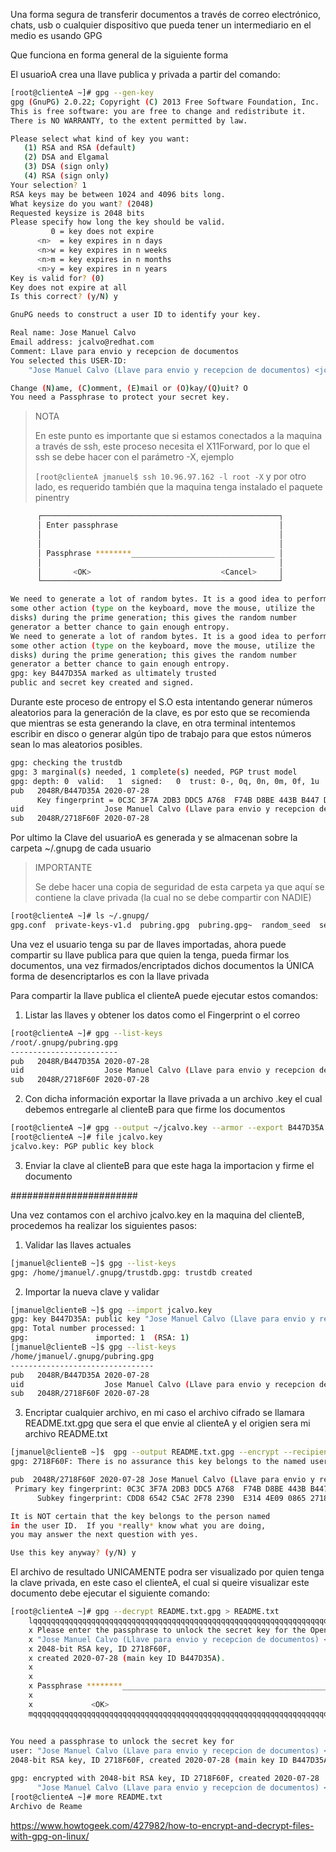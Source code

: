 Una forma segura de transferir documentos a través de correo electrónico, chats, usb o cualquier dispositivo que pueda tener un intermediario en el medio es usando GPG

Que funciona en forma general de la siguiente forma

El usuarioA crea una llave publica y privada a partir del comando:
```bash
[root@clienteA ~]# gpg --gen-key
gpg (GnuPG) 2.0.22; Copyright (C) 2013 Free Software Foundation, Inc.
This is free software: you are free to change and redistribute it.
There is NO WARRANTY, to the extent permitted by law.

Please select what kind of key you want:
   (1) RSA and RSA (default)
   (2) DSA and Elgamal
   (3) DSA (sign only)
   (4) RSA (sign only)
Your selection? 1
RSA keys may be between 1024 and 4096 bits long.
What keysize do you want? (2048)
Requested keysize is 2048 bits
Please specify how long the key should be valid.
         0 = key does not expire
      <n>  = key expires in n days
      <n>w = key expires in n weeks
      <n>m = key expires in n months
      <n>y = key expires in n years
Key is valid for? (0)
Key does not expire at all
Is this correct? (y/N) y

GnuPG needs to construct a user ID to identify your key.

Real name: Jose Manuel Calvo
Email address: jcalvo@redhat.com
Comment: Llave para envio y recepcion de documentos
You selected this USER-ID:
    "Jose Manuel Calvo (Llave para envio y recepcion de documentos) <jcalvo@redhat.com>"

Change (N)ame, (C)omment, (E)mail or (O)kay/(Q)uit? O
You need a Passphrase to protect your secret key.
```

> NOTA
>
> En este punto es importante que si estamos conectados a la maquina a través de ssh, este proceso necesita el X11Forward, por lo que el ssh se debe hacer con el parámetro -X, ejemplo
>
>`[root@clienteA jmanuel$ ssh 10.96.97.162 -l root -X` y por otro lado, es requerido también que la maquina tenga instalado el paquete pinentry

```bash
      ┌─────────────────────────────────────────────────────┐
      │ Enter passphrase                                    │
      │                                                     │
      │                                                     │
      │ Passphrase ********________________________________ │
      │                                                     │
      │       <OK>                             <Cancel>     │
      └─────────────────────────────────────────────────────┘

We need to generate a lot of random bytes. It is a good idea to perform
some other action (type on the keyboard, move the mouse, utilize the
disks) during the prime generation; this gives the random number
generator a better chance to gain enough entropy.
We need to generate a lot of random bytes. It is a good idea to perform
some other action (type on the keyboard, move the mouse, utilize the
disks) during the prime generation; this gives the random number
generator a better chance to gain enough entropy.
gpg: key B447D35A marked as ultimately trusted
public and secret key created and signed.
```

Durante este proceso de entropy el S.O esta intentando generar números aleatorios para la generación de la clave, es por esto que se recomienda que mientras se esta generando la clave, en otra terminal intentemos escribir en disco o generar algún tipo de trabajo para que estos números sean lo mas aleatorios posibles.
```bash
gpg: checking the trustdb
gpg: 3 marginal(s) needed, 1 complete(s) needed, PGP trust model
gpg: depth: 0  valid:   1  signed:   0  trust: 0-, 0q, 0n, 0m, 0f, 1u
pub   2048R/B447D35A 2020-07-28
      Key fingerprint = 0C3C 3F7A 2DB3 DDC5 A768  F74B D8BE 443B B447 D35A
uid                  Jose Manuel Calvo (Llave para envio y recepcion de documentos) <jcalvo@redhat.com>
sub   2048R/2718F60F 2020-07-28
```
Por ultimo la Clave del usuarioA es generada y se almacenan sobre la carpeta ~/.gnupg de cada usuario

>IMPORTANTE
>
>Se debe hacer una copia de seguridad de esta carpeta ya que aquí se contiene la clave privada (la cual no se debe compartir con NADIE)

```bash
[root@clienteA ~]# ls ~/.gnupg/
gpg.conf  private-keys-v1.d  pubring.gpg  pubring.gpg~  random_seed  secring.gpg  S.gpg-agent  trustdb.gpg
```
Una vez el usuario tenga su par de llaves importadas, ahora puede compartir su llave publica para que quien la tenga, pueda firmar los documentos, una vez firmados/encriptados dichos documentos la ÚNICA forma de desencriptarlos es con la llave privada

Para compartir la llave publica el clienteA puede ejecutar estos comandos:

1. Listar las llaves y obtener los datos como el Fingerprint o el correo 
```bash
[root@clienteA ~]# gpg --list-keys
/root/.gnupg/pubring.gpg
------------------------
pub   2048R/B447D35A 2020-07-28
uid                  Jose Manuel Calvo (Llave para envio y recepcion de documentos) <jcalvo@redhat.com>
sub   2048R/2718F60F 2020-07-28
```
2. Con dicha información exportar la llave privada a un archivo .key el cual debemos entregarle al clienteB para que firme los documentos
```bash
[root@clienteA ~]# gpg --output ~/jcalvo.key --armor --export B447D35A
[root@clienteA ~]# file jcalvo.key
jcalvo.key: PGP public key block
```
3. Enviar la clave al clienteB para que este haga la importacion y firme el documento

#######################

Una vez contamos con el archivo jcalvo.key en la maquina del clienteB, procedemos ha realizar los siguientes pasos:

1. Validar las llaves actuales
```bash
[jmanuel@clienteB ~]$ gpg --list-keys
gpg: /home/jmanuel/.gnupg/trustdb.gpg: trustdb created
```

2. Importar la nueva clave y validar
```bash
[jmanuel@clienteB ~]$ gpg --import jcalvo.key
gpg: key B447D35A: public key "Jose Manuel Calvo (Llave para envio y recepcion de documentos) <jcalvo@redhat.com>" imported
gpg: Total number processed: 1
gpg:               imported: 1  (RSA: 1)
[jmanuel@clienteB ~]$ gpg --list-keys
/home/jmanuel/.gnupg/pubring.gpg
--------------------------------
pub   2048R/B447D35A 2020-07-28
uid                  Jose Manuel Calvo (Llave para envio y recepcion de documentos) <jcalvo@redhat.com>
sub   2048R/2718F60F 2020-07-28
```

3. Encriptar cualquier archivo, en mi caso el archivo cifrado se llamara README.txt.gpg que sera el que envie al clienteA y el origien sera mi archivo README.txt
```bash
[jmanuel@clienteB ~]$  gpg --output README.txt.gpg --encrypt --recipient B447D35A README.txt
gpg: 2718F60F: There is no assurance this key belongs to the named user

pub  2048R/2718F60F 2020-07-28 Jose Manuel Calvo (Llave para envio y recepcion de documentos) <jcalvo@redhat.com>
 Primary key fingerprint: 0C3C 3F7A 2DB3 DDC5 A768  F74B D8BE 443B B447 D35A
      Subkey fingerprint: CDD8 6542 C5AC 2F78 2390  E314 4E09 0865 2718 F60F

It is NOT certain that the key belongs to the person named
in the user ID.  If you *really* know what you are doing,
you may answer the next question with yes.

Use this key anyway? (y/N) y
```

El archivo de resultado UNICAMENTE podra ser visualizado por quien tenga la clave privada, en este caso el clienteA, el cual si queire visualizar este documento debe ejecutar el siguiente comando:
```bash
[root@clienteA ~]# gpg --decrypt README.txt.gpg > README.txt
    lqqqqqqqqqqqqqqqqqqqqqqqqqqqqqqqqqqqqqqqqqqqqqqqqqqqqqqqqqqqqqqqqqqqqqqqqqqqqqqqqqqqqqqqk
    x Please enter the passphrase to unlock the secret key for the OpenPGP certificate:     x
    x "Jose Manuel Calvo (Llave para envio y recepcion de documentos) <jcalvo@redhat.com>"  x
    x 2048-bit RSA key, ID 2718F60F,                                                        x
    x created 2020-07-28 (main key ID B447D35A).                                            x
    x                                                                                       x
    x                                                                                       x
    x Passphrase ********__________________________________________________________________ x
    x                                                                                       x
    x             <OK>                                                   <Cancel>           x
    mqqqqqqqqqqqqqqqqqqqqqqqqqqqqqqqqqqqqqqqqqqqqqqqqqqqqqqqqqqqqqqqqqqqqqqqqqqqqqqqqqqqqqqqj
                                      
                                      
You need a passphrase to unlock the secret key for
user: "Jose Manuel Calvo (Llave para envio y recepcion de documentos) <jcalvo@redhat.com>"
2048-bit RSA key, ID 2718F60F, created 2020-07-28 (main key ID B447D35A)

gpg: encrypted with 2048-bit RSA key, ID 2718F60F, created 2020-07-28
      "Jose Manuel Calvo (Llave para envio y recepcion de documentos) <jcalvo@redhat.com>"
[root@clienteA ~]# more README.txt
Archivo de Reame
```


https://www.howtogeek.com/427982/how-to-encrypt-and-decrypt-files-with-gpg-on-linux/
